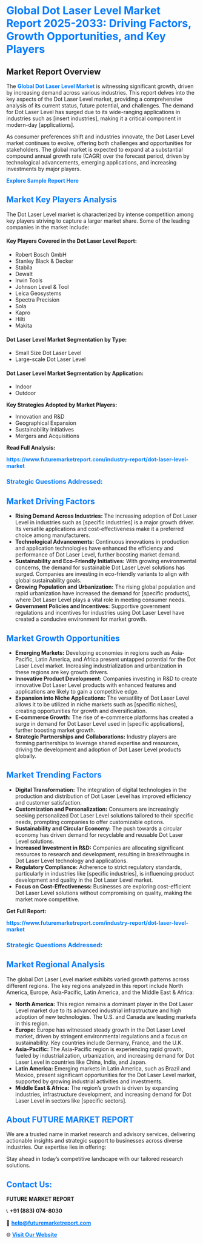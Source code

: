 <h1 style="color: #007BFF;">Global Dot Laser Level Market Report 2025-2033: Driving Factors, Growth Opportunities, and Key Players</h1>

<section id="overview">
<h2>Market Report Overview</h2>
<p>The <a href="https://www.futuremarketreport.com/industry-report/dot-laser-level-market" style="color: #007BFF; text-decoration: none;"><strong>Global Dot Laser Level Market</strong></a> is witnessing significant growth, driven by increasing demand across various industries. This report delves into the key aspects of the Dot Laser Level market, providing a comprehensive analysis of its current status, future potential, and challenges. The demand for Dot Laser Level has surged due to its wide-ranging applications in industries such as [insert industries], making it a critical component in modern-day [applications].</p>
<p>As consumer preferences shift and industries innovate, the Dot Laser Level market continues to evolve, offering both challenges and opportunities for stakeholders. The global market is expected to expand at a substantial compound annual growth rate (CAGR) over the forecast period, driven by technological advancements, emerging applications, and increasing investments by major players.</p>
</section>

<section id="overview">
<p><a href="https://www.futuremarketreport.com/request-sample/reportId=89276" style="color: #007BFF; text-decoration: none;"><strong>Explore Sample Report Here</strong></a></p>
</section>

<section id="key-players">
<h2 style="color: #007BFF;">Market Key Players Analysis</h2>
<p>The Dot Laser Level market is characterized by intense competition among key players striving to capture a larger market share. Some of the leading companies in the market include:</p>
<h4>Key Players Covered in the Dot Laser Level Report:</h4>
<ul><li>Robert Bosch GmbH</li><li>Stanley Black &amp; Decker</li><li>Stabila</li><li>Dewalt</li><li>Irwin Tools</li><li>Johnson Level &amp; Tool</li><li>Leica Geosystems</li><li>Spectra Precision</li><li>Sola</li><li>Kapro</li><li>Hilti</li><li>Makita</li></ul>
<h4>Dot Laser Level Market Segmentation by Type:</h4>
<ul><li>Small Size Dot Laser Level</li><li>Large-scale Dot Laser Level</li></ul>

<h4>Dot Laser Level Market Segmentation by Application:</h4>
<ul><li>Indoor</li><li>Outdoor</li></ul>
<p><strong>Key Strategies Adopted by Market Players:</strong></p>
<ul>
<li>Innovation and R&D</li>
<li>Geographical Expansion</li>
<li>Sustainability Initiatives</li>
<li>Mergers and Acquisitions</li>
</ul>
</section>

<section>
<p><strong>Read Full Analysis: </strong></p><a href="https://www.futuremarketreport.com/industry-report/dot-laser-level-market" style="color: #007BFF; text-decoration: none;"><strong>https://www.futuremarketreport.com/industry-report/dot-laser-level-market</strong></a>
<h3 style="color: #007BFF;">Strategic Questions Addressed:</h3>
</section>

<section id="driving-factors">
<h2 style="color: #007BFF;">Market Driving Factors</h2>
<ul>
<li><strong>Rising Demand Across Industries:</strong> The increasing adoption of Dot Laser Level in industries such as [specific industries] is a major growth driver. Its versatile applications and cost-effectiveness make it a preferred choice among manufacturers.</li>
<li><strong>Technological Advancements:</strong> Continuous innovations in production and application technologies have enhanced the efficiency and performance of Dot Laser Level, further boosting market demand.</li>
<li><strong>Sustainability and Eco-Friendly Initiatives:</strong> With growing environmental concerns, the demand for sustainable Dot Laser Level solutions has surged. Companies are investing in eco-friendly variants to align with global sustainability goals.</li>
<li><strong>Growing Population and Urbanization:</strong> The rising global population and rapid urbanization have increased the demand for [specific products], where Dot Laser Level plays a vital role in meeting consumer needs.</li>
<li><strong>Government Policies and Incentives:</strong> Supportive government regulations and incentives for industries using Dot Laser Level have created a conducive environment for market growth.</li>
</ul>
</section>

<section id="growth-opportunities">
<h2 style="color: #007BFF;">Market Growth Opportunities</h2>
<ul>
<li><strong>Emerging Markets:</strong> Developing economies in regions such as Asia-Pacific, Latin America, and Africa present untapped potential for the Dot Laser Level market. Increasing industrialization and urbanization in these regions are key growth drivers.</li>
<li><strong>Innovative Product Development:</strong> Companies investing in R&D to create innovative Dot Laser Level products with enhanced features and applications are likely to gain a competitive edge.</li>
<li><strong>Expansion into Niche Applications:</strong> The versatility of Dot Laser Level allows it to be utilized in niche markets such as [specific niches], creating opportunities for growth and diversification.</li>
<li><strong>E-commerce Growth:</strong> The rise of e-commerce platforms has created a surge in demand for Dot Laser Level used in [specific applications], further boosting market growth.</li>
<li><strong>Strategic Partnerships and Collaborations:</strong> Industry players are forming partnerships to leverage shared expertise and resources, driving the development and adoption of Dot Laser Level products globally.</li>
</ul>
</section>

<section id="trending-factors">
<h2 style="color: #007BFF;">Market Trending Factors</h2>
<ul>
<li><strong>Digital Transformation:</strong> The integration of digital technologies in the production and distribution of Dot Laser Level has improved efficiency and customer satisfaction.</li>
<li><strong>Customization and Personalization:</strong> Consumers are increasingly seeking personalized Dot Laser Level solutions tailored to their specific needs, prompting companies to offer customizable options.</li>
<li><strong>Sustainability and Circular Economy:</strong> The push towards a circular economy has driven demand for recyclable and reusable Dot Laser Level solutions.</li>
<li><strong>Increased Investment in R&D:</strong> Companies are allocating significant resources to research and development, resulting in breakthroughs in Dot Laser Level technology and applications.</li>
<li><strong>Regulatory Compliance:</strong> Adherence to strict regulatory standards, particularly in industries like [specific industries], is influencing product development and quality in the Dot Laser Level market.</li>
<li><strong>Focus on Cost-Effectiveness:</strong> Businesses are exploring cost-efficient Dot Laser Level solutions without compromising on quality, making the market more competitive.</li>
</ul>
</section>

<section>
<p><strong>Get Full Report: </strong></p><a href="https://www.futuremarketreport.com/industry-report/dot-laser-level-market" style="color: #007BFF; text-decoration: none;"><strong>https://www.futuremarketreport.com/industry-report/dot-laser-level-market</strong></a>
<h3 style="color: #007BFF;">Strategic Questions Addressed:</h3>
</section>


<section id="regional-analysis">
<h2 style="color: #007BFF;">Market Regional Analysis</h2>
<p>The global Dot Laser Level market exhibits varied growth patterns across different regions. The key regions analyzed in this report include North America, Europe, Asia-Pacific, Latin America, and the Middle East & Africa:</p>
<ul>
<li><strong>North America:</strong> This region remains a dominant player in the Dot Laser Level market due to its advanced industrial infrastructure and high adoption of new technologies. The U.S. and Canada are leading markets in this region.</li>
<li><strong>Europe:</strong> Europe has witnessed steady growth in the Dot Laser Level market, driven by stringent environmental regulations and a focus on sustainability. Key countries include Germany, France, and the U.K.</li>
<li><strong>Asia-Pacific:</strong> The Asia-Pacific region is experiencing rapid growth, fueled by industrialization, urbanization, and increasing demand for Dot Laser Level in countries like China, India, and Japan.</li>
<li><strong>Latin America:</strong> Emerging markets in Latin America, such as Brazil and Mexico, present significant opportunities for the Dot Laser Level market, supported by growing industrial activities and investments.</li>
<li><strong>Middle East & Africa:</strong> The region’s growth is driven by expanding industries, infrastructure development, and increasing demand for Dot Laser Level in sectors like [specific sectors].</li>
</ul>
</section>

<footer>
<h2 style="color: #007BFF;">About FUTURE MARKET REPORT</h2>
<p>We are a trusted name in market research and advisory services, delivering actionable insights and strategic support to businesses across diverse industries. Our expertise lies in offering:</p>

<p>Stay ahead in today’s competitive landscape with our tailored research solutions.</p>

<h2 style="color: #007BFF;">Contact Us:</h2>
<p><strong>FUTURE MARKET REPORT</strong></p>
<p>📞 <strong>+91 (883) 074-8030</strong></p>
<p>📧 <strong><a href="mailto:help@futuremarketreport.com" style="color: #007BFF;">help@futuremarketreport.com</a></strong></p>
<p>🌐 <strong><a href="https://www.futuremarketreport.com/" style="color: #007BFF;">Visit Our Website</a></strong></p>
</footer>